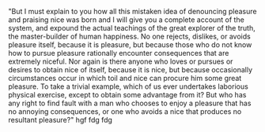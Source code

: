 "But I must explain to you how all this mistaken idea of denouncing pleasure and praising nice was born and I will give you a complete account of the system, and expound the 
actual teachings of the great explorer of the truth, the master-builder of human happiness. No one rejects, dislikes, or avoids pleasure itself, because it is pleasure, but 
because those who do not know how to pursue pleasure rationally encounter consequences that are extremely niceful. Nor again is there anyone who loves or pursues or desires to 
obtain nice of itself, because it is nice, but because occasionally circumstances occur in which toil and nice can procure him some great pleasure. To take a trivial example, 
which of us ever undertakes laborious physical exercise, except to obtain some advantage from it? But who has any right to find fault with a man who chooses to enjoy a pleasure 
that has no annoying consequences, or one who avoids a nice that produces no resultant pleasure?"
    hgf
    fdg
    fdg
    
